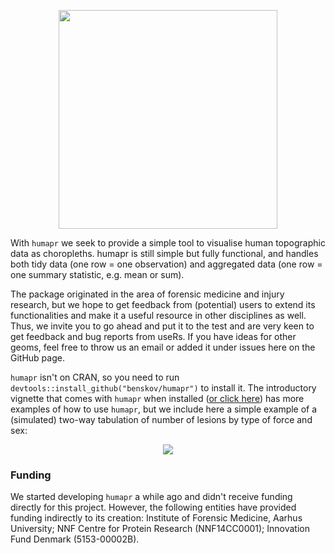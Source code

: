 
<p align="center">
  <img src="https://raw.githubusercontent.com/benskov/humapr/master/public_figures/logo_name.png" height=350>
</p>

With `humapr` we seek to provide a simple tool to visualise human topographic data as choropleths. humapr is still simple but fully functional, and handles both tidy data (one row = one observation) and aggregated data (one row = one summary statistic, e.g. mean or sum). 

The package originated in the area of forensic medicine and injury research, but we hope to get feedback from (potential) users to extend its functionalities and make it a useful resource in other disciplines as well. Thus, we invite you to go ahead and put it to the test and are very keen to get feedback and bug reports from useRs. If you have ideas for other geoms, feel free to throw us an email or added it under issues here on the GitHub page. 

`humapr` isn't on CRAN, so you need to run `devtools::install_github("benskov/humapr")` to install it. The introductory vignette that comes with `humapr` when installed ([or click here](http://htmlpreview.github.io/?https://github.com/benskov/humapr/blob/master/inst/doc/intro_to_humapr.html)) has more examples of how to use `humapr`, but we include here a simple example of a (simulated) two-way tabulation of number of lesions by type of force and sex:

<p align="center"><img src="https://raw.githubusercontent.com/benskov/humapr/master/public_figures/example_grid_trauma_gender.png"></p>



### Funding
We started developing `humapr` a while ago and didn't receive funding directly for this project. However, the following entities have provided funding indirectly to its creation: Institute of Forensic Medicine, Aarhus University; NNF Centre for Protein Research (NNF14CC0001); Innovation Fund Denmark (5153-00002B).
